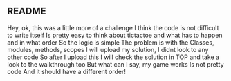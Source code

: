 ## README
Hey, ok, this was a little more of a challenge
I think the code is not difficult to write itself
Is pretty easy to think about tictactoe and what has to happen and in what order
So the logic is simple
The problem is with the Classes, modules, methods, scopes
I will upload my solution, I didnt look to any other code
So after I upload this I will check the solution in TOP and take a look to the walkthrough too
But what can I say, my game works
Is not pretty code
And it should have a different order!
